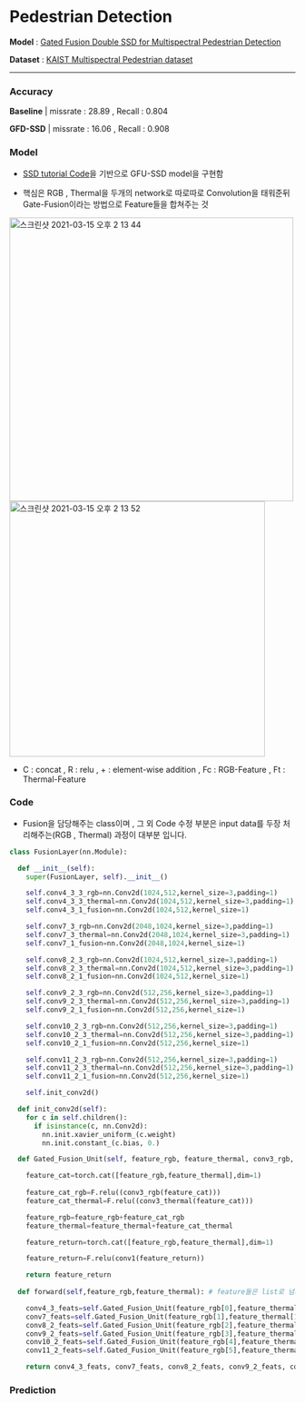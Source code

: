 # Pedestrian Detection 

**Model** : [Gated Fusion Double SSD for Multispectral Pedestrian Detection](https://arxiv.org/abs/1903.06999)

**Dataset** : [KAIST Multispectral Pedestrian dataset](https://soonminhwang.github.io/rgbt-ped-detection/)

---
### Accuracy

**Baseline** | missrate : 28.89 , Recall : 0.804

**GFD-SSD** | missrate : 16.06 , Recall : 0.908 



### Model

* [SSD tutorial Code](https://github.com/sgrvinod/a-PyTorch-Tutorial-to-Object-Detection)을 기반으로 GFU-SSD model을 구현함

* 핵심은 RGB , Thermal을 두개의 network로 따로따로 Convolution을 태워준뒤 Gate-Fusion이라는 방법으로 Feature들을 합쳐주는 것

<img width="500" alt="스크린샷 2021-03-15 오후 2 13 44" src="https://user-images.githubusercontent.com/70448161/111106715-f7921000-8598-11eb-9959-c86601784753.png">

<img width="450" alt="스크린샷 2021-03-15 오후 2 13 52" src="https://user-images.githubusercontent.com/70448161/111106721-f9f46a00-8598-11eb-84ef-d478f446fd39.png">

* C : concat , R : relu , + : element-wise addition , Fc : RGB-Feature , Ft : Thermal-Feature

### Code

* Fusion을 담당해주는 class이며 , 그 외 Code 수정 부분은 input data를 두장 처리해주는(RGB , Thermal) 과정이 대부분 입니다.


```python
class FusionLayer(nn.Module):

  def __init__(self):
    super(FusionLayer, self).__init__()

    self.conv4_3_3_rgb=nn.Conv2d(1024,512,kernel_size=3,padding=1)
    self.conv4_3_3_thermal=nn.Conv2d(1024,512,kernel_size=3,padding=1)
    self.conv4_3_1_fusion=nn.Conv2d(1024,512,kernel_size=1)

    self.conv7_3_rgb=nn.Conv2d(2048,1024,kernel_size=3,padding=1)
    self.conv7_3_thermal=nn.Conv2d(2048,1024,kernel_size=3,padding=1)
    self.conv7_1_fusion=nn.Conv2d(2048,1024,kernel_size=1)

    self.conv8_2_3_rgb=nn.Conv2d(1024,512,kernel_size=3,padding=1)
    self.conv8_2_3_thermal=nn.Conv2d(1024,512,kernel_size=3,padding=1)
    self.conv8_2_1_fusion=nn.Conv2d(1024,512,kernel_size=1)

    self.conv9_2_3_rgb=nn.Conv2d(512,256,kernel_size=3,padding=1)
    self.conv9_2_3_thermal=nn.Conv2d(512,256,kernel_size=3,padding=1)
    self.conv9_2_1_fusion=nn.Conv2d(512,256,kernel_size=1)

    self.conv10_2_3_rgb=nn.Conv2d(512,256,kernel_size=3,padding=1)
    self.conv10_2_3_thermal=nn.Conv2d(512,256,kernel_size=3,padding=1)
    self.conv10_2_1_fusion=nn.Conv2d(512,256,kernel_size=1)

    self.conv11_2_3_rgb=nn.Conv2d(512,256,kernel_size=3,padding=1)
    self.conv11_2_3_thermal=nn.Conv2d(512,256,kernel_size=3,padding=1)
    self.conv11_2_1_fusion=nn.Conv2d(512,256,kernel_size=1)

    self.init_conv2d()

  def init_conv2d(self):
    for c in self.children():
      if isinstance(c, nn.Conv2d):
        nn.init.xavier_uniform_(c.weight)
        nn.init.constant_(c.bias, 0.)

  def Gated_Fusion_Unit(self, feature_rgb, feature_thermal, conv3_rgb, conv3_thermal, conv1): 

    feature_cat=torch.cat([feature_rgb,feature_thermal],dim=1)
    
    feature_cat_rgb=F.relu((conv3_rgb(feature_cat)))
    feature_cat_thermal=F.relu((conv3_thermal(feature_cat)))

    feature_rgb=feature_rgb+feature_cat_rgb
    feature_thermal=feature_thermal+feature_cat_thermal

    feature_return=torch.cat([feature_rgb,feature_thermal],dim=1)

    feature_return=F.relu(conv1(feature_return))

    return feature_return
  
  def forward(self,feature_rgb,feature_thermal): # feature들은 list로 넘겨줌

    conv4_3_feats=self.Gated_Fusion_Unit(feature_rgb[0],feature_thermal[0],self.conv4_3_3_rgb,self.conv4_3_3_thermal,self.conv4_3_1_fusion)
    conv7_feats=self.Gated_Fusion_Unit(feature_rgb[1],feature_thermal[1],self.conv7_3_rgb,self.conv7_3_thermal,self.conv7_1_fusion)
    conv8_2_feats=self.Gated_Fusion_Unit(feature_rgb[2],feature_thermal[2],self.conv8_2_3_rgb,self.conv8_2_3_thermal,self.conv8_2_1_fusion)
    conv9_2_feats=self.Gated_Fusion_Unit(feature_rgb[3],feature_thermal[3],self.conv9_2_3_rgb,self.conv9_2_3_thermal,self.conv9_2_1_fusion)
    conv10_2_feats=self.Gated_Fusion_Unit(feature_rgb[4],feature_thermal[4],self.conv10_2_3_rgb,self.conv10_2_3_thermal,self.conv10_2_1_fusion)
    conv11_2_feats=self.Gated_Fusion_Unit(feature_rgb[5],feature_thermal[5],self.conv11_2_3_rgb,self.conv11_2_3_thermal,self.conv11_2_1_fusion)

    return conv4_3_feats, conv7_feats, conv8_2_feats, conv9_2_feats, conv10_2_feats, conv11_2_feats

```

### Prediction


